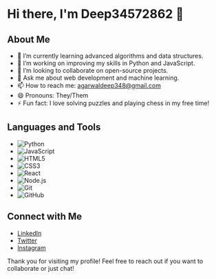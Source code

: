 # Hi there, I'm Deep34572862 👋

## About Me
- 🌱 I’m currently learning advanced algorithms and data structures.
- 🔭 I’m working on improving my skills in Python and JavaScript.
- 👯 I’m looking to collaborate on open-source projects.
- 💬 Ask me about web development and machine learning.
- 📫 How to reach me: [agarwaldeep348@gmail.com](mailto:agarwaldeep348@gmail.com)
- 😄 Pronouns: They/Them
- ⚡ Fun fact: I love solving puzzles and playing chess in my free time!

## Languages and Tools
- ![Python](https://img.shields.io/badge/-Python-3776AB?logo=python&logoColor=white&style=flat)
- ![JavaScript](https://img.shields.io/badge/-JavaScript-F7DF1E?logo=javascript&logoColor=black&style=flat)
- ![HTML5](https://img.shields.io/badge/-HTML5-E34F26?logo=html5&logoColor=white&style=flat)
- ![CSS3](https://img.shields.io/badge/-CSS3-1572B6?logo=css3&logoColor=white&style=flat)
- ![React](https://img.shields.io/badge/-React-61DAFB?logo=react&logoColor=black&style=flat)
- ![Node.js](https://img.shields.io/badge/-Node.js-339933?logo=node.js&logoColor=white&style=flat)
- ![Git](https://img.shields.io/badge/-Git-F05032?logo=git&logoColor=white&style=flat)
- ![GitHub](https://img.shields.io/badge/-GitHub-181717?logo=github&logoColor=white&style=flat)

## Connect with Me
- [LinkedIn](https://www.linkedin.com/in/deep34572862/)
- [Twitter](https://twitter.com/deep34572862)
- [Instagram](https://www.instagram.com/deep___agarwal/)

Thank you for visiting my profile! Feel free to reach out if you want to collaborate or just chat!
